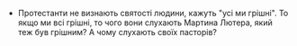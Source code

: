 + Протестанти не визнають святості людини, кажуть "усі ми грішні". То якщо ми всі грішні, то чого вони слухають Мартина Лютера, який теж був грішним? А чому слухають своїх пасторів?